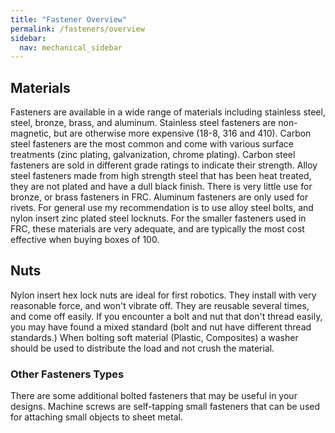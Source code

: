 ```yaml
---
title: "Fastener Overview"
permalink: /fasteners/overview
sidebar:
  nav: mechanical_sidebar
---
```


## Materials
Fasteners are available in a wide range of materials including stainless steel, steel, bronze, brass, and aluminum. Stainless steel fasteners are non-magnetic, but are otherwise more expensive (18-8, 316 and 410). Carbon steel fasteners are the most common and come with various surface treatments (zinc plating, galvanization, chrome plating). Carbon steel fasteners are sold in different grade ratings to indicate their strength. Alloy steel fasteners made from high strength steel that has been heat treated, they are not plated and have a dull black finish. There is very little use for bronze, or brass fasteners in FRC. Aluminum fasteners are only used for rivets.
For general use my recommendation is to use alloy steel bolts, and nylon insert zinc plated steel locknuts. For the smaller fasteners used in FRC, these materials are very adequate, and are typically the most cost effective when buying boxes of 100.

## Nuts
Nylon insert hex lock nuts are ideal for first robotics. They install with very reasonable force, and won't vibrate off. They are reusable several times, and come off easily. If you encounter a bolt and nut that don't thread easily, you may have found a mixed standard (bolt and nut have different thread standards.)
When bolting soft material (Plastic, Composites) a washer should be used to distribute the load and not crush the material.

### Other Fasteners Types

There are some additional bolted fasteners that may be useful in your designs.
Machine screws are self-tapping small fasteners that can be used for attaching small objects to sheet metal.
